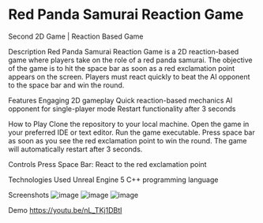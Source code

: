 # Red Panda Samurai Reaction Game
Second 2D Game | Reaction Based Game 
 
Description
Red Panda Samurai Reaction Game is a 2D reaction-based game where players take on the role of a red panda samurai. The objective of the game is to hit the space bar as soon as a red exclamation point appears on the screen. Players must react quickly to beat the AI opponent to the space bar and win the round.

Features
Engaging 2D gameplay
Quick reaction-based mechanics
AI opponent for single-player mode
Restart functionality after 3 seconds

How to Play
Clone the repository to your local machine.
Open the game in your preferred IDE or text editor.
Run the game executable.
Press space bar as soon as you see the red exclamation point to win the round.
The game will automatically restart after 3 seconds.

Controls
Press Space Bar: React to the red exclamation point

Technologies Used
Unreal Engine 5
C++ programming language

Screenshots
![image](https://github.com/simess101/QuickDraw/assets/89533702/5b3551cd-c3f7-46d7-bf6a-69d843420b91)
![image](https://github.com/simess101/QuickDraw/assets/89533702/983fa41d-09bc-4b7b-b821-1c96eeb1172a)
![image](https://github.com/simess101/QuickDraw/assets/89533702/1242de3c-109c-40aa-9540-05fff5aec44a)



Demo
https://youtu.be/nL_TKj1DBtI
